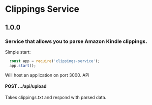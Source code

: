 # Clippings Service
## 1.0.0
### Service that allows you to parse Amazon Kindle clippings.

Simple start:

```javascript
  const app = require('clippings-service');
  app.start();
```

Will host an application on port 3000.
API
#### POST .../api/upload
Takes clippings.txt and respond with parsed data.
